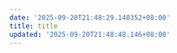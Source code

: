 ```yaml
---
date: '2025-09-20T21:48:29.140352+08:00'
title: title
updated: '2025-09-20T21:48:48.146+08:00'
---
```

<div id="qexot"></div>

<script src="https://registry.npmmirror.com/qexo-static/1.6.0/files/hexo/talks.js"></script>

<link rel="stylesheet" href="https://registry.npmmirror.com/qexo-static/1.6.0/files/hexo/talks.css">

<script>showQexoTalks("qexot", "flyminos.qzz.io", 5)</script>
